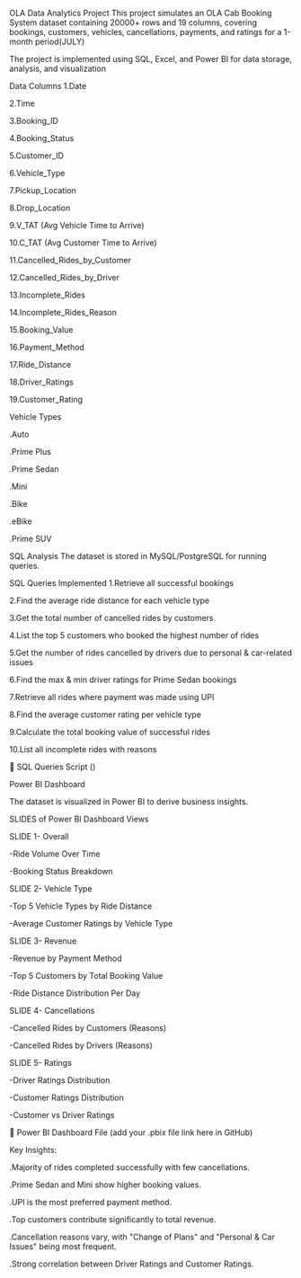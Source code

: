 OLA Data Analytics Project
This project simulates an OLA Cab Booking System dataset containing 20000+ rows and 19 columns, covering bookings, customers, vehicles, cancellations, payments, and ratings for a 1-month period(JULY) 

The project is implemented using SQL, Excel, and Power BI for data storage, analysis, and visualization

Data Columns
1.Date

2.Time

3.Booking_ID

4.Booking_Status

5.Customer_ID

6.Vehicle_Type

7.Pickup_Location

8.Drop_Location

9.V_TAT (Avg Vehicle Time to Arrive)

10.C_TAT (Avg Customer Time to Arrive)

11.Cancelled_Rides_by_Customer

12.Cancelled_Rides_by_Driver

13.Incomplete_Rides

14.Incomplete_Rides_Reason

15.Booking_Value

16.Payment_Method

17.Ride_Distance

18.Driver_Ratings

19.Customer_Rating


Vehicle Types

.Auto

.Prime Plus

.Prime Sedan

.Mini

.Bike

.eBike

.Prime SUV

SQL Analysis
The dataset is stored in MySQL/PostgreSQL for running queries.

SQL Queries Implemented
1.Retrieve all successful bookings

2.Find the average ride distance for each vehicle type

3.Get the total number of cancelled rides by customers

4.List the top 5 customers who booked the highest number of rides

5.Get the number of rides cancelled by drivers due to personal & car-related issues

6.Find the max & min driver ratings for Prime Sedan bookings

7.Retrieve all rides where payment was made using UPI

8.Find the average customer rating per vehicle type

9.Calculate the total booking value of successful rides

10.List all incomplete rides with reasons

📄 SQL Queries Script
 ()

 Power BI Dashboard

The dataset is visualized in Power BI to derive business insights.

SLIDES of Power BI Dashboard Views

SLIDE 1- Overall

-Ride Volume Over Time

-Booking Status Breakdown

SLIDE 2- Vehicle Type

-Top 5 Vehicle Types by Ride Distance

-Average Customer Ratings by Vehicle Type

SLIDE 3- Revenue

-Revenue by Payment Method

-Top 5 Customers by Total Booking Value

-Ride Distance Distribution Per Day


SLIDE 4- Cancellations

-Cancelled Rides by Customers (Reasons)

-Cancelled Rides by Drivers (Reasons)

SLIDE 5- Ratings

-Driver Ratings Distribution

-Customer Ratings Distribution

-Customer vs Driver Ratings

📄 Power BI Dashboard File
 (add your .pbix file link here in GitHub)

Key Insights:

.Majority of rides completed successfully with few cancellations.

.Prime Sedan and Mini show higher booking values.

.UPI is the most preferred payment method.

.Top customers contribute significantly to total revenue.

.Cancellation reasons vary, with "Change of Plans" and "Personal & Car Issues" being most frequent.

.Strong correlation between Driver Ratings and Customer Ratings.
